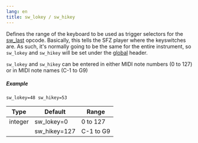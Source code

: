 ```yaml
---
lang: en
title: sw_lokey / sw_hikey
---
```

Defines the range of the keyboard to be used as trigger selectors for the
[sw_last](/opcodes/sw_last) opcode. Basically, this tells the SFZ player
where the keyswitches are. As such, it's normally going to be the same for the
entire instrument, so `sw_lokey` and `sw_hikey` will be set under the [global](/headers/global)
header.

`sw_lokey` and `sw_hikey` can be entered in either MIDI note numbers (0 to 127)
or in MIDI note names (C-1 to G9)

##### Example

```
sw_lokey=48 sw_hikey=53
```

| Type    | Default      | Range     | 
| ---     | ---          | ---       |
| integer | sw_lokey=0   | 0 to 127  |
|         | sw_hikey=127 | C-1 to G9 |
